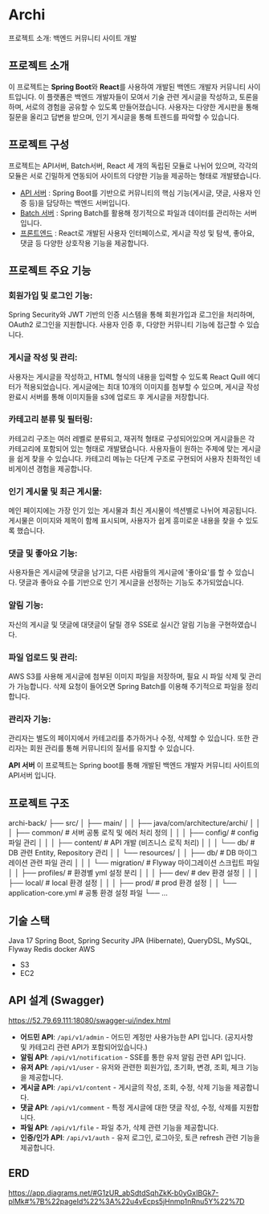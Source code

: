 # Archi
프로젝트 소개: 백엔드 커뮤니티 사이트 개발

## 프로젝트 소개
이 프로젝트는 **Spring Boot**와 **React**를 사용하여 개발된 백엔드 개발자 커뮤니티 사이트입니다. 
이 플랫폼은 백엔드 개발자들이 모여서 기술 관련 게시글을 작성하고, 토론을 하며, 서로의 경험을 공유할 수 있도록 만들어졌습니다. 
사용자는 다양한 게시판을 통해 질문을 올리고 답변을 받으며, 인기 게시글을 통해 트렌드를 파악할 수 있습니다.

## 프로젝트 구성

프로젝트는 API서버, Batch서버, React 세 개의 독립된 모듈로 나뉘어 있으며, 
각각의 모듈은 서로 긴밀하게 연동되어 사이트의 다양한 기능을 제공하는 형태로 개발됐습니다.

- [API 서버](#api-서버) : Spring Boot를 기반으로 커뮤니티의 핵심 기능(게시글, 댓글, 사용자 인증 등)을 담당하는 백엔드 서버입니다.
- [Batch 서버](#batch-서버) : Spring Batch를 활용해 정기적으로 파일과 데이터를 관리하는 서버입니다.
- [프론트엔드](#프론트엔드) : React로 개발된 사용자 인터페이스로, 게시글 작성 및 탐색, 좋아요, 댓글 등 다양한 상호작용 기능을 제공합니다.


## 프로젝트 주요 기능

### 회원가입 및 로그인 기능:
Spring Security와 JWT 기반의 인증 시스템을 통해 회원가입과 로그인을 처리하며, OAuth2 로그인을 지원합니다.
사용자 인증 후, 다양한 커뮤니티 기능에 접근할 수 있습니다.

### 게시글 작성 및 관리:
사용자는 게시글을 작성하고, HTML 형식의 내용을 입력할 수 있도록 React Quill 에디터가 적용되었습니다.
게시글에는 최대 10개의 이미지를 첨부할 수 있으며, 게시글 작성 완료시 서버를 통해 이미지들을 s3에 업로드 후 게시글을 저장합니다.

### 카테고리 분류 및 필터링:
카테고리 구조는 여러 레벨로 분류되고, 재귀적 형태로 구성되어있으며 게시글들은 각 카테고리에 포함되어 있는 형태로 개발됐습니다.
사용자들이 원하는 주제에 맞는 게시글을 쉽게 찾을 수 있습니다.
카테고리 메뉴는 다단계 구조로 구현되어 사용자 친화적인 네비게이션 경험을 제공합니다.

### 인기 게시물 및 최근 게시물:
메인 페이지에는 가장 인기 있는 게시물과 최신 게시물이 섹션별로 나뉘어 제공됩니다.
게시물은 이미지와 제목이 함께 표시되며, 사용자가 쉽게 흥미로운 내용을 찾을 수 있도록 했습니다.

### 댓글 및 좋아요 기능:
사용자들은 게시글에 댓글을 남기고, 다른 사람들의 게시글에 '좋아요'를 할 수 있습니다.
댓글과 좋아요 수를 기반으로 인기 게시글을 선정하는 기능도 추가되었습니다.

### 알림 기능:
자신의 게시글 및 댓글에 대댓글이 달릴 경우 SSE로 실시간 알림 기능을 구현하였습니다.

### 파일 업로드 및 관리:
AWS S3를 사용해 게시글에 첨부된 이미지 파일을 저장하며, 필요 시 파일 삭제 및 관리가 가능합니다.
삭제 요청이 들어오면 Spring Batch를 이용해 주기적으로 파일을 정리합니다.

### 관리자 기능:
관리자는 별도의 페이지에서 카테고리를 추가하거나 수정, 삭제할 수 있습니다.
또한 관리자는 회원 관리를 통해 커뮤니티의 질서를 유지할 수 있습니다.



**API 서버**
이 프로젝트는 Spring boot를 통해 개발된 백엔드 개발자 커뮤니티 사이트의 API서버 입니다.

## 프로젝트 구조
archi-back/
├── src/
│   ├── main/
│   │   ├── java/com/architecture/archi/
│   │   │   ├── common/          # 서버 공통 로직 및 에러 처리 정의
│   │   │   ├── config/          # config 파일 관리
│   │   │   ├── content/         # API 개발 (비즈니스 로직 처리)
│   │   │   └── db/              # DB 관련 Entity, Repository 관리
│   │   └── resources/
│   │       ├── db/              # DB 마이그레이션 관련 파일 관리
│   │       │   └── migration/    # Flyway 마이그레이션 스크립트 파일
│   │       ├── profiles/        # 환경별 yml 설정 분리
│   │       │   ├── dev/         # dev 환경 설정
│   │       │   ├── local/       # local 환경 설정
│   │       │   ├── prod/        # prod 환경 설정
│   │       └── application-core.yml # 공통 환경 설정 파일
└── ...



## 기술 스택
Java 17
Spring Boot, Spring Security
JPA (Hibernate), QueryDSL, MySQL, Flyway
Redis
docker
AWS
 - S3
 - EC2


## API 설계 (Swagger)
https://52.79.69.111:18080/swagger-ui/index.html

- **어드민 API**: `/api/v1/admin` - 어드민 계정만 사용가능한 API 입니다. (공지사항 및 카테고리 관련 API가 포함되어있습니다.)
- **알림 API**: `/api/v1/notification` - SSE를 통한 유저 알림 관련 API 입니다.
- **유저 API**: `/api/v1/user` - 유저와 관련한 회원가입, 초기화, 변경, 조회, 체크 기능을 제공합니다.
- **게시글 API**: `/api/v1/content` - 게시글의 작성, 조회, 수정, 삭제 기능을 제공합니다.
- **댓글 API**: `/api/v1/comment` - 특정 게시글에 대한 댓글 작성, 수정, 삭제를 지원합니다.
- **파일 API**: `/api/v1/file` - 파일 추가, 삭제 관련 기능을 제공합니다.
- **인증/인가 API**: `/api/v1/auth` - 유저 로그인, 로그아웃, 토큰 refresh 관련 기능을 제공합니다.

## ERD
https://app.diagrams.net/#G1zUR_abSdtdSqhZkK-b0yGxIBGk7-plMk#%7B%22pageId%22%3A%22u4vEcps5jHnmp1nRnu5Y%22%7D
